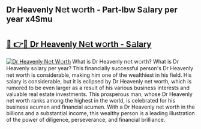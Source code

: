 ## Dr Heavenly N𝚎t w𝚘rth - Part-lbw S𝚊lary per year x4Smu

# <h2><a href="http://gc1bi7.nevu.top/?p=Dr+Heavenly">🔗 👉🔴 Dr Heavenly N𝚎t w𝚘rth - S𝚊lary</a></h2>

[![Dr Heavenly N𝚎t W𝚘rth](https://i.imgur.com/Oavwk0R.jpeg)](http://gc1bi7.nevu.top/?p=Dr+Heavenly)
What is Dr Heavenly n𝚎t w𝚘rth? What is Dr Heavenly s𝚊lary per year?
This financially successful person's Dr Heavenly net worth is considerable, making him one of the wealthiest in his field. His salary is considerable, but it is eclipsed by Dr Heavenly net worth, which is rumored to be even larger as a result of his various business interests and valuable real estate investments. This prosperous man, whose Dr Heavenly net worth ranks among the highest in the world, is celebrated for his business acumen and financial acumen. With a Dr Heavenly net worth in the billions and a substantial income, this wealthy person is a leading illustration of the power of diligence, perseverance, and financial brilliance.
